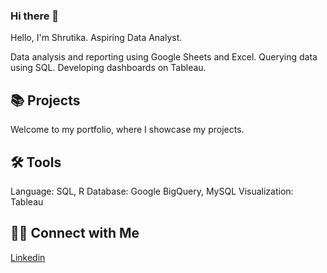 ### Hi there 👋
Hello, I'm Shrutika. Aspiring Data Analyst.

Data analysis and reporting using Google Sheets and Excel.
Querying data using SQL.
Developing dashboards on Tableau.

## 📚 Projects

Welcome to my portfolio, where I showcase my projects.

## 🛠️ Tools

Language: SQL, R
Database: Google BigQuery, MySQL
Visualization: Tableau

## 👋🏻 Connect with Me

[Linkedin](https://www.linkedin.com/in/shrutika-mishra/details/projects/)

<!--
**shrutikamishra/shrutikamishra** is a ✨ _special_ ✨ repository because its `README.md` (this file) appears on your GitHub profile.

Here are some ideas to get you started:

- 🔭 I’m currently working on ...
- 🌱 I’m currently learning ...
- 👯 I’m looking to collaborate on ...
- 🤔 I’m looking for help with ...
- 💬 Ask me about ...
- 📫 How to reach me: ...
- 😄 Pronouns: ...
- ⚡ Fun fact: ...
-->
